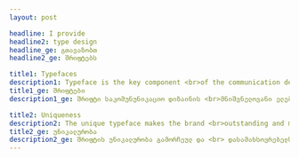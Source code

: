 ```yaml
---
layout: post

headline: I provide 
headline2: type design
headline_ge: გთავაზობთ
headline2_ge: შრიფტებს

title1: Typefaces
description1: Typeface is the key component <br>of the communication design.
title1_ge: შრიფტები
description1_ge: შრიფტი საკომუნუნიკაციო დიზაინის <br>მნიშვნელოვანი ელემენტია

title2: Uniqueness
description2: The unique typeface makes the brand <br>outstanding and memorable.
title2_ge: უნიკალურობა
description2_ge: შრიფტის უნიკალურობა გამორჩეულ და <br> დასამახსოვრებელს ბრენდს ქმნის.
---
```

